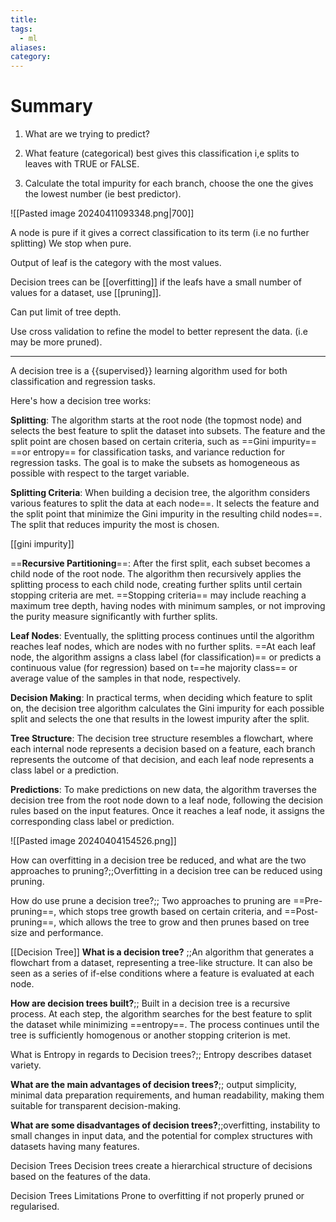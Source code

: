 ```yaml
---
title: 
tags:
  - ml
aliases: 
category:
---
```

# Summary

1) What are we trying to predict?

2) What feature (categorical) best gives this classification i,e splits to leaves with TRUE or FALSE.
3) Calculate the total impurity for each branch, choose the one the gives the lowest number (ie best predictor).

![[Pasted image 20240411093348.png|700]]

A node is pure if it gives a correct classification to its term (i.e no further splitting) We stop when pure.

Output of leaf is the category with the most values.

Decision trees can be [[overfitting]] if the leafs have a small number of values for a dataset, use [[pruning]]. 

Can put limit of tree depth.

Use cross validation to refine the model to better represent the data. (i.e may be more pruned).

---

A decision tree is a {{supervised}} learning algorithm used for both classification and regression tasks. 

Here's how a decision tree works:

**Splitting**: The algorithm starts at the root node (the topmost node) and selects the best feature to split the dataset into subsets. The feature and the split point are chosen based on certain criteria, such as ==Gini impurity== ==or entropy== for classification tasks, and variance reduction for regression tasks. The goal is to make the subsets as homogeneous as possible with respect to the target variable.

**Splitting Criteria**: When building a decision tree, the algorithm considers various features to split the data at each node==. It selects the feature and the split point that minimize the Gini impurity in the resulting child nodes==. The split that reduces impurity the most is chosen.

[[gini impurity]]

==**Recursive Partitioning**==: After the first split, each subset becomes a child node of the root node. The algorithm then recursively applies the splitting process to each child node, creating further splits until certain stopping criteria are met. ==Stopping criteria== may include reaching a maximum tree depth, having nodes with minimum samples, or not improving the purity measure significantly with further splits.

**Leaf Nodes**: Eventually, the splitting process continues until the algorithm reaches leaf nodes, which are nodes with no further splits. ==At each leaf node, the algorithm assigns a class label (for classification)== or predicts a continuous value (for regression) based on t==he majority class== or average value of the samples in that node, respectively.

 **Decision Making**: In practical terms, when deciding which feature to split on, the decision tree algorithm calculates the Gini impurity for each possible split and selects the one that results in the lowest impurity after the split.

**Tree Structure**: The decision tree structure resembles a flowchart, where each internal node represents a decision based on a feature, each branch represents the outcome of that decision, and each leaf node represents a class label or a prediction.

**Predictions**: To make predictions on new data, the algorithm traverses the decision tree from the root node down to a leaf node, following the decision rules based on the input features. Once it reaches a leaf node, it assigns the corresponding class label or prediction.


![[Pasted image 20240404154526.png]]

How can overfitting in a decision tree be reduced, and what are the two approaches to pruning?;;Overfitting in a decision tree can be reduced using pruning. 

How do use prune a decision tree?;; Two approaches to pruning are ==Pre-pruning==, which stops tree growth based on certain criteria, and ==Post-pruning==, which allows the tree to grow and then prunes based on tree size and performance.



[[Decision Tree]]
**What is a decision tree?** ;;An algorithm that generates a flowchart from a dataset, representing a tree-like structure. It can also be seen as a series of if-else conditions where a feature is evaluated at each node.

**How are decision trees built?**;; Built in a decision tree is a recursive process. At each step, the algorithm searches for the best feature to split the dataset while minimizing ==entropy==.  The process continues until the tree is sufficiently homogenous or another stopping criterion is met.

What is Entropy in regards to Decision trees?;; Entropy describes dataset variety.

**What are the main advantages of decision trees?**;; output simplicity, minimal data preparation requirements, and human readability, making them suitable for transparent decision-making.

**What are some disadvantages of decision trees?**;;overfitting, instability to small changes in input data, and the potential for complex structures with datasets having many features.

Decision Trees
Decision trees create a hierarchical structure of decisions based on the features of the data.

Decision Trees
Limitations
Prone to overfitting if not properly pruned or regularised.